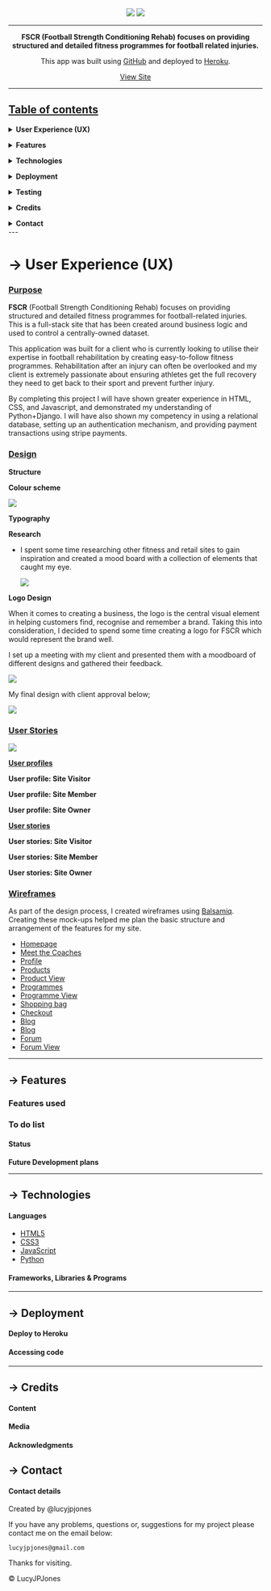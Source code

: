 <div align="center">
  <img src="static/assets/images/readme/responsive-fscr.png">
  <img src="static/assets/images/readme/title.png">
<hr>

**FSCR (Football Strength Conditioning Rehab) focuses on providing structured and detailed fitness programmes for football related injuries.**

This app was built using [GitHub](https://pages.github.com/) and deployed to [Heroku](https://www.heroku.com/).

[View Site](https://lj-fscr.herokuapp.com/)

</div>

---

## <u>Table of contents</u>

**<details><summary> User Experience (UX)</summary>**
  - [Purpose](#purpose)
  - [Design](#design)
  - [User stories](#user-stories)
  - [Wireframes](#wireframes)
</details>

**<details><summary> Features</summary>**
  - [Features used](#features-used)
  - [To do list](#to-do-list)
  - [Status](#status)
</details>

**<details><summary> Technologies</summary>**
  - [Languages](#languages)
  - [Frameworks, Libraries & Programs](#frameworks-libraries-programs)
</details>

**<details><summary> Deployment</summary>**
  - [Deploy to Heroku](#deploy-to-heroku)
  - [Accessing code](#accessing-code)
</details>

**<details><summary> Testing</summary>**
  - [Testing Documentation](https://github.com/Lucyjpjones/wean-cuisine/blob/master/testing.md)
</details>

**<details><summary> Credits</summary>**
  - [Content](#content)
  - [Media](#media)
  - [Acknowledgements](#acknowledgements)
</details>

**<details><summary> Contact</summary>**
  - [Contact details](#contact-details) 
</details>
---

# &rarr; **User Experience (UX)**

### **<u>Purpose</u>**

**FSCR** (Football Strength Conditioning Rehab) focuses on providing structured and detailed fitness programmes for football-related injuries. This is a full-stack site that has been created around business logic and used to control a centrally-owned dataset.

This application was built for a client who is currently looking to utilise their expertise in football rehabilitation by creating easy-to-follow fitness programmes. Rehabilitation after an injury can often be overlooked and my client is extremely passionate about ensuring athletes get the full recovery they need to get back to their sport and prevent further injury.

By completing this project I will have shown greater experience in HTML, CSS, and Javascript, and demonstrated my understanding of Python+Django. I will have also shown my competency in using a relational database, setting up an authentication mechanism, and providing payment transactions using stripe payments. 


### **<u>Design</u>**

**Structure**

**Colour scheme**

<img src="lj_fscr/media/readme/palette.png">

**Typography**

**Research**

- I spent some time researching other fitness and retail sites to gain inspiration and created a mood board with a collection of elements that caught my eye.


  <img src="lj_fscr/media/readme/moodboard.png">

**Logo Design**

When it comes to creating a business, the logo is the central visual element in helping customers find, recognise and remember a brand. Taking this into consideration, I decided to spend some time creating a logo for FSCR which would represent the brand well.

I set up a meeting with my client and presented them with a moodboard of different designs and gathered their feedback.

  <img src="lj_fscr/media/readme/logo-designs.png">

My final design with client approval below;

<img src="lj_fscr/media/readme/final-logo.png">


### **<u>User Stories</u>**

<img src="lj_fscr/media/readme/flowchart.png">

<u>**User profiles**</u>

**User profile: Site Visitor**

**User profile: Site Member**

**User profile: Site Owner**

<u>**User stories**</u>

**User stories: Site Visitor**

**User stories: Site Member**

**User stories: Site Owner**

### **<u>Wireframes</u>**

As part of the design process, I created wireframes using [Balsamiq](https://balsamiq.com/?gclid=Cj0KCQjw28T8BRDbARIsAEOMBczzBYzsoMjbTtqNXQaE1EgOWA2u_Qux7sLl2IUHe-p0lDC-294BfVgaAr-oEALw_wcB). Creating these mock-ups helped me plan the basic structure and arrangement of the features for my site.

- [Homepage](lj_fscr/wireframes/wf-homepage.pdf)
- [Meet the Coaches](lj_fscr/wireframes/wf-meet-the-coaches.pdf)
- [Profile](lj_fscr/wireframes/wf-profile.pdf)
- [Products](lj_fscr/wireframes/wf-products.pdf)
- [Product View](lj_fscr/wireframes/wf-product-view.pdf)
- [Programmes](lj_fscr/wireframes/wf-programmes.pdf)
- [Programme View](lj_fscr/wireframes/wf-programme-view.pdf)
- [Shopping bag](lj_fscr/wireframes/wf-bag.pdf)
- [Checkout](lj_fscr/wireframes/wf-checkout.pdf)
- [Blog](lj_fscr/wireframes/wf-blog.pdf)
- [Blog](lj_fscr/wireframes/wf-blog-view.pdf)
- [Forum](lj_fscr/wireframes/wf-forum.pdf)
- [Forum View](lj_fscr/wireframes/wf-forum-view.pdf)
---

## &rarr; **Features**

### **Features used**

### **To do list**

#### Status

**Future Development plans**

---

## &rarr; **Technologies**

#### Languages

- [HTML5](https://en.wikipedia.org/wiki/HTML5)
- [CSS3](https://en.wikipedia.org/wiki/Cascading_Style_Sheets)
- [JavaScript](https://www.javascript.com/)
- [Python](https://www.python.org/)

#### Frameworks, Libraries & Programs
    
---

## &rarr; **Deployment**

#### Deploy to Heroku

#### Accessing code

---

## &rarr; **Credits**

#### Content

#### Media

#### Acknowledgments

## &rarr; **Contact**

#### Contact details

Created by @lucyjpjones

If you have any problems, questions or, suggestions for my project please contact me on the email below:

```
lucyjpjones@gmail.com
```

Thanks for visiting.

&copy;
LucyJPJones